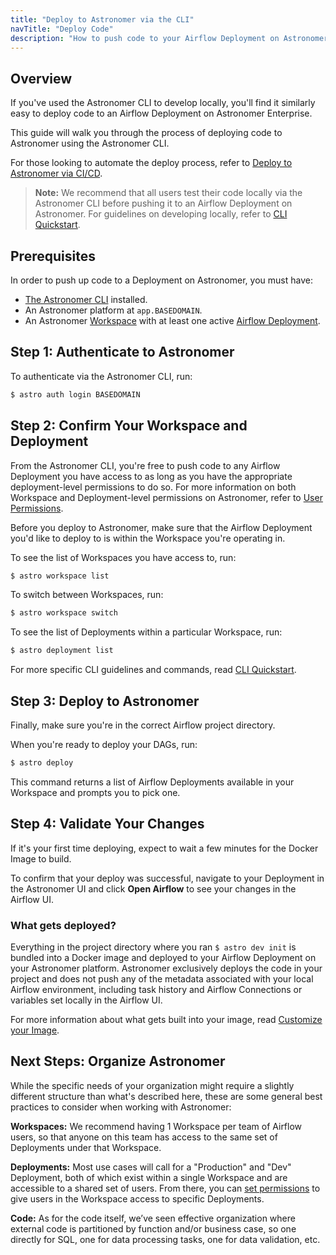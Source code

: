 ```yaml
---
title: "Deploy to Astronomer via the CLI"
navTitle: "Deploy Code"
description: "How to push code to your Airflow Deployment on Astronomer via the Astronomer CLI."
---
```


## Overview

If you've used the Astronomer CLI to develop locally, you'll find it similarly easy to deploy code to an Airflow Deployment on Astronomer Enterprise.

This guide will walk you through the process of deploying code to Astronomer using the Astronomer CLI.

For those looking to automate the deploy process, refer to [Deploy to Astronomer via CI/CD](/docs/enterprise/stable/deploy/ci-cd/).

> **Note:** We recommend that all users test their code locally via the Astronomer CLI before pushing it to an Airflow Deployment on Astronomer. For guidelines on developing locally, refer to [CLI Quickstart](/docs/enterprise/stable/develop/cli-quickstart/).

## Prerequisites

In order to push up code to a Deployment on Astronomer, you must have:

* [The Astronomer CLI](/docs/enterprise/stable/develop/cli-quickstart/) installed.
* An Astronomer platform at `app.BASEDOMAIN`.
* An Astronomer [Workspace](https://www.astronomer.io/docs/enterprise/stable/deploy/manage-workspaces) with at least one active [Airflow Deployment](https://www.astronomer.io/docs/enterprise/stable/deploy/configure-deployment).

## Step 1: Authenticate to Astronomer

To authenticate via the Astronomer CLI, run:

```sh
$ astro auth login BASEDOMAIN
```

## Step 2: Confirm Your Workspace and Deployment

From the Astronomer CLI, you're free to push code to any Airflow Deployment you have access to as long as you have the appropriate deployment-level permissions to do so. For more information on both Workspace and Deployment-level permissions on Astronomer, refer to [User Permissions](https://www.astronomer.io/docs/enterprise/stable/manage-astronomer/workspace-permissions).

Before you deploy to Astronomer, make sure that the Airflow Deployment you'd like to deploy to is within the Workspace you're operating in.

To see the list of Workspaces you have access to, run:

```sh
$ astro workspace list
```

To switch between Workspaces, run:

```sh
$ astro workspace switch
```

To see the list of Deployments within a particular Workspace, run:

```sh
$ astro deployment list
```

For more specific CLI guidelines and commands, read [CLI Quickstart](/docs/enterprise/stable/develop/cli-quickstart/).

## Step 3: Deploy to Astronomer

Finally, make sure you're in the correct Airflow project directory.

When you're ready to deploy your DAGs, run:

```sh
$ astro deploy
```

This command returns a list of Airflow Deployments available in your Workspace and prompts you to pick one.

## Step 4: Validate Your Changes

If it's your first time deploying, expect to wait a few minutes for the Docker Image to build.

To confirm that your deploy was successful, navigate to your Deployment in the Astronomer UI and click **Open Airflow** to see your changes in the Airflow UI.

### What gets deployed?

Everything in the project directory where you ran `$ astro dev init` is bundled into a Docker image and deployed to your Airflow Deployment on your Astronomer platform. Astronomer exclusively deploys the code in your project and does not push any of the metadata associated with your local Airflow environment, including task history and Airflow Connections or variables set locally in the Airflow UI.

For more information about what gets built into your image, read [Customize your Image](/docs/enterprise/stable/develop/customize-image/).

## Next Steps: Organize Astronomer

While the specific needs of your organization might require a slightly different structure than what's described here, these are some general best practices to consider when working with Astronomer:

**Workspaces:** We recommend having 1 Workspace per team of Airflow users, so that anyone on this team has access to the same set of Deployments under that Workspace.

**Deployments:** Most use cases will call for a "Production" and "Dev" Deployment, both of which exist within a single Workspace and are accessible to a shared set of users. From there, you can [set permissions](https://www.astronomer.io/docs/enterprise/stable/manage-astronomer/workspace-permissions) to give users in the Workspace access to specific Deployments.

**Code:** As for the code itself, we’ve seen effective organization where external code is partitioned by function and/or business case, so one directly for SQL, one for data processing tasks, one for data validation, etc.
